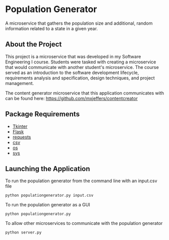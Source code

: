 # Population Generator
A microservice that gathers the population size and additional, random information related to a state in a given year. 

## About the Project
This project is a microservice that was developed in my Software Engineering I course. Students were tasked with creating a microservice that would communicate with another student's microservice. The course served as an introduction to the software development lifecycle, requirements analysis and specification, design techniques, and project management.

The content generator microservice that this application communicates with can be found here:
https://github.com/mxjeffers/contentcreator

## Package Requirements
* [Tkinter](https://docs.python.org/3/library/tkinter.html)
* [Flask](https://flask.palletsprojects.com/en/1.1.x/)
* [requests](https://requests.readthedocs.io/en/master/)
* [csv](https://docs.python.org/3/library/csv.html)
* [os](https://docs.python.org/3/library/os.html?highlight=os#module-os)
* [sys](https://docs.python.org/3/library/sys.html?highlight=sys#module-sys)

## Launching the Application

To run the population generator from the command line with an input.csv file
```
python populationgenerator.py input.csv
```
To run the population generator as a GUI
```
python populationgenerator.py
```
To allow other microservices to communicate with the population generator
```
python server.py
```
